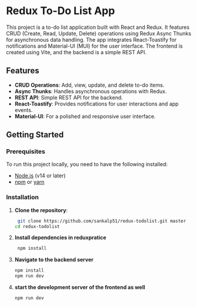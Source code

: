 # Redux To-Do List App

This project is a to-do list application built with React and Redux. It features CRUD (Create, Read, Update, Delete) operations using Redux Async Thunks for asynchronous data handling. The app integrates React-Toastify for notifications and Material-UI (MUI) for the user interface. The frontend is created using Vite, and the backend is a simple REST API.

## Features

- **CRUD Operations**: Add, view, update, and delete to-do items.
- **Async Thunks**: Handles asynchronous operations with Redux.
- **REST API**: Simple REST API for the backend.
- **React-Toastify**: Provides notifications for user interactions and app events.
- **Material-UI**: For a polished and responsive user interface.

## Getting Started

### Prerequisites

To run this project locally, you need to have the following installed:

- [Node.js](https://nodejs.org/) (v14 or later)
- [npm](https://www.npmjs.com/) or [yarn](https://yarnpkg.com/)

### Installation

1. **Clone the repository**:
   ```bash
    git clone https://github.com/sankalp51/redux-todolist.git master
   cd redux-todolist
   ```
2. **Install dependencies in reduxpratice**
   ```bash
    npm install
   ```
3. **Navigate to the backend server**
    ```bash
    npm install
    npm run dev

4. **start the development server of the frontend as well**
    ```bash
    npm run dev
